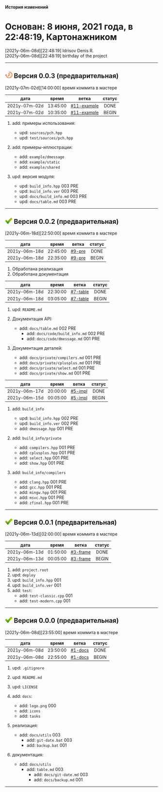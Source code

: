 [M]: #main  "история проекта"
[P]: icons/progress.png
[S]: icons/success.png
[B]: icons/bug.png

<a name="main"></a>
**История изменений**  

Основан: 8 июня, 2021 года, в 22:48:19, Картонажником
=====================================================

[2021y-06m-08d][22:48:19] Idrisov Denis R.  
[2021y-06m-08d][22:48:19] birthday of the project  

-----------------------------------------------------

<a name="v003"></a>
[![P]][M] **Версия 0.0.3 (предварительная)**
--------------------------------------------
[2021y-07m-02d][14:00:00] время коммита в мастере  

|      дата     |  время   |     ветка     | статус |  
|:-------------:|:--------:|:-------------:|:------:|  
| 2021y-07m-02d | 13:45:00 | [#11-example] | DONE   |  
| 2021y-07m-02d | 10:35:00 | [#11-example] | BEGIN  |  

1) add: примеры использования:  
     - upd: `sources/pch.hpp`  
     - upd: `test/sources/pch.hpp`  

2) add: примеры-иллюстрации:  
     - add: `example/dmessage`  
     - add: `example/static`  
     - add: `example/shared`  

3) upd: версия модуля:  
     - upd: `build_info.hpp`     003 PRE  
     - upd: `build_info.ver`     003 PRE  
     - upd: `docs/build_info.md` 003 PRE  
     - upd: `docs/table.md`      003 PRE  

[#11-example]: tasks/2021y-07m-02d-0011-example.md

-----------------------------------------------------

<a name="v002"></a>
[![S]][M] **Версия 0.0.2 (предварительная)**
--------------------------------------------
[2021y-06m-18d][22:50:00] время коммита в мастере  

|      дата     |  время   |   ветка    | статус |  
|:-------------:|:--------:|:----------:|:------:|  
| 2021y-06m-18d | 22:45:00 | [#9-pre]   | DONE   |  
| 2021y-06m-18d | 22:35:00 | [#9-pre]   | BEGIN  |  

1) Обработана реализация  
2) Обработана документация  

[#9-pre]: tasks/2021y-06m-18d-0009-pre.md

|      дата     |  время   |   ветка    | статус |  
|:-------------:|:--------:|:----------:|:------:|  
| 2021y-06m-18d | 22:30:00 | [#7-table] | DONE   |  
| 2021y-06m-18d | 03:05:00 | [#7-table] | BEGIN  |  

1) upd: `README.md`  

2) Документация API:  
     - add: `docs/table.md`              002 PRE  
       - add: `docs/code/build_info.md`    002 PRE  
       - add: `docs/code/dmessage.md`      001 PRE  

3) Документация деталей: 
     - add: `docs/private/compilers.md`    001 PRE  
     - add: `docs/private/cplusplus.md`    001 PRE  
     - add: `docs/private/select.md`       001 PRE  
     - add: `docs/private/show.md`         001 PRE  

[#7-table]: tasks/2021y-06m-18d-0007-table.md

|      дата     |  время   |   ветка   | статус |  
|:-------------:|:--------:|:---------:|:------:|  
| 2021y-06m-17d | 20:00:00 | [#5-impl] | DONE   |  
| 2021y-06m-15d | 00:05:00 | [#5-impl] | BEGIN  |  

1) add: `build_info`  
     - upd: `build_info.hpp`      002 PRE  
     - upd: `build_info.ver`      002 PRE  
     - add: `dmessage.hpp`        001 PRE  

2) add: `build_info/private`  
     - add: `compilers.hpp`       001 PRE  
     - add: `cplusplus.hpp`       001 PRE  
     - add: `select.hpp`          001 PRE  
     - add: `show.hpp`            001 PRE  

3) add: `build_info/compilers`  
     - add: `clang.hpp`           001 PRE  
     - add: `gcc.hpp`             001 PRE  
     - add: `mingw.hpp`           001 PRE  
     - add: `msvc.hpp`            001 PRE  
     - add: `zfinal.hpp`          001 PRE  

[#5-impl]: tasks/2021y-06m-15d-0005-impl.md

-----------------------------------------------------

<a name="v001"></a>
[![S]][M] **Версия 0.0.1 (предварительная)**
--------------------------------------------
[2021y-06m-13d][02:00:00] время коммита в мастере  

|      дата     |  время   |   ветка    | статус |  
|:-------------:|:--------:|:----------:|:------:|  
| 2021y-06m-13d | 01:50:00 | [#3-frame] | DONE   |  
| 2021y-06m-13d | 00:05:00 | [#3-frame] | BEGIN  |  

1) add: `project.root`  
2) upd: `deploy`  
3) upd: `build_info.hpp` 001  
4) upd: `build_info.ver` 001  
5) add: `test`:  
     - add: `test-classic.cpp` 001  
     - add: `test-modern.cpp`  001  

[#3-frame]: tasks/2021y-06m-13d-0003-frame.md

-----------------------------------------------------

<a name="v000"></a>
[![S]][M] **Версия 0.0.0 (предварительная)**
--------------------------------------------
[2021y-06m-08d][23:55:00] время коммита в мастере  

|      дата     |  время   |   ветка   | статус |  
|:-------------:|:--------:|:---------:|:------:|  
| 2021y-06m-08d | 23:50:00 | [#1-docs] | DONE   |  
| 2021y-06m-08d | 22:55:00 | [#1-docs] | BEGIN  |  

1) upd: `.gitignore`  
2) upd: `README.md`  
3) upd: `LICENSE`  

4) add: `docs`:  
     - add: `logo.png`             000  
     - add: `icons`  
     - add: `tasks`  

5) реализация:
     - add: `docs/utils`           003  
       - add: `git-date.bat`         003  
       - add: `backup.bat`           001  

6) документация:
     - add: `docs/utils`  
       - add: `table.md`           003  
         - add: `docs/git-date.md`   003  
         - add: `docs/backup.md`     001  

[#1-docs]: tasks/2021y-06m-08d-0001-docs.md

-----------------------------------------------------

